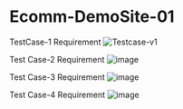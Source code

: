# Ecomm-DemoSite-01
TestCase-1 Requirement
![Testcase-v1](https://github.com/GauravJ96/Ecomm-DemoSite-01/assets/91626540/2acb140f-489e-4a5c-b0fe-0eca91274214)

Test Case-2 Requirement
![image](https://github.com/GauravJ96/Ecomm-DemoSite-01/assets/91626540/bbfd3756-e502-4e41-84f1-9e4366c6c6f9)

Test Case-3 Requirement
![image](https://github.com/GauravJ96/Ecomm-DemoSite-Automation/assets/91626540/1df6a829-678a-4437-aa03-e9b949cdc8f3)

Test Case-4 Requirement
![image](https://github.com/GauravJ96/Ecomm-DemoSite-Automation/assets/91626540/ef4fe0c2-2809-46d4-bfac-6eea94121288)
